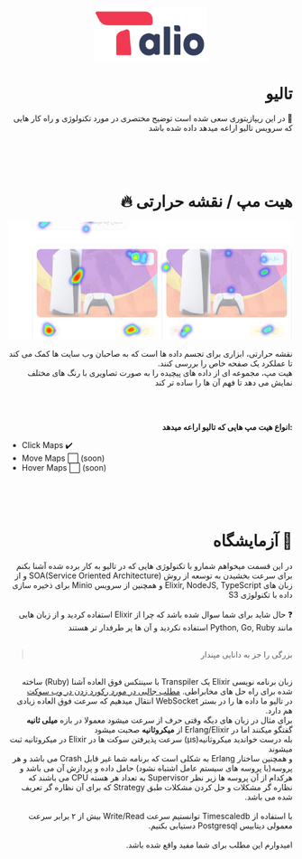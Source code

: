<p align="center">
  <img src="./talio.png" width="200" />
</p>
<div dir="rtl">
  
  <!--  Title  -->
  
  <h1>تالیو</h1>
  📌
  در این ریپازیتوری سعی شده است توضیح مختصری در مورد تکنولوژی و راه کار هایی که سرویس تالیو اراعه میدهد داده شده باشد
  
  <!--  /Title  -->
  
  <br><br><br>
  
  <!--  Heatmap  -->
  
  <h1>هیت مپ / نقشه حرارتی 🔥</h1>
  <p align="center">
    <img src="./heatmap.png" title="تصویری از نقشه حرارتی در پروداکشن" />
  </p>
  نقشه حرارتی، ابزاری برای تجسم داده ها است که به صاحبان وب سایت ها کمک می کند تا عملکرد یک صفحه خاص را بررسی کنند.
  <br>
  هیت مپ، مجموعه ای از داده های پیچیده را به صورت تصاویری با رنگ های مختلف نمایش می دهد تا فهم آن ها را ساده تر کند
  
  <br><br>
  
  <b>:انواع هیت مپ هایی که تالیو اراعه میدهد</b>
  <ul dir="ltr">
    <li>Click Maps ✔️</li>
    <li>Move Maps ⬜ (soon)</li>
    <li>Hover Maps ⬜ (soon)</li>
  </ul>
  
  <!--  /Heatmap  -->
  
  <br><br><br>
    
    
  <!--  Lab  -->
  
  <h1>🥼 آزمایشگاه</h1>
  در این قسمت میخواهم شمارو با تکنولوژی هایی که در تالیو به کار برده شده آشنا بکنم
  <br>
  برای سرعت بخشیدن به توسعه از روش SOA(Service Oriented Architecture) و از زبان های Elixir, NodeJS, TypeScript و همچنین از سرویس Minio برای ذخیره سازی داده با تکنولوژی S3
  <br><br>
  ❓
  حال شاید برای شما سوال شده باشد که چرا از Elixir استفاده کردید و از زبان هایی مانند Python, Go, Ruby استفاده نکردید و آن ها پر طرفدار تر هستند
  <br><br>
  <blockquote>
  بزرگی را جز به دانایی مپندار
  </blockquote>
  <br>
  زبان برنامه نویسی Elixir یک Transpiler با سینتکس فوق العاده آشنا (Ruby) ساخته شده برای راه حل های مخابراطی.
  <a href="https://www.phoenixframework.org/blog/the-road-to-2-million-websocket-connections">مطلب جالبی در مورد رکورد زدن در وب سوکت</a>
  <br>
  در تالیو ما داده ها را در بستر WebSocket انتقال میدهیم که سرعت فوق العاده زیادی هم دارد.
  <br>
  برای مثال در زبان های دیگه وقتی حرف از سرعت میشود معمولا در بازه <b>میلی ثانیه</b> گفتگو میکنند اما در Erlang/Elixir از <b>میکروثانیه</b> صحبت میشود
  <br>
  بله درست خواندید میکروثانیه(μs) سرعت پذیرفتن سوکت ها در Elixir در میکروثانیه ثبت میشوند
  <br>
  و همچنین ساختار Erlang به شکلی است که برنامه شما غیر قابل Crash می باشد و هر پروسه(با پروسه های سیستم عامل اشتباه نشود) حامل داده و پردازش آن می باشد و هرکدام از آن پروسه ها زیر نظر Supervisor به تعداد هر هسته CPU می باشند که نظاره گر مشکلات و حل کردن مشکلات طبق Strategy که برای آن نظاره گر تعریف شده می باشد.
  <br><br>
  با استفاده از Timescaledb توانستیم سرعت Write/Read بیش از ۲ برابر سرعت معمولی دیتابیس Postgresql دستیابی بکنیم.
  <br><br>
  امیدوارم این مطلب برای شما مفید واقع شده باشد.
  
  <!--  /Lab  -->
  
</div>



